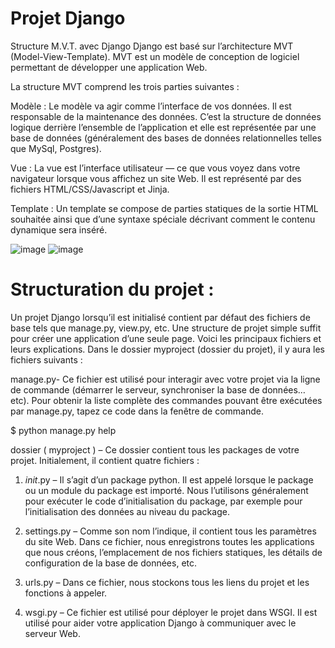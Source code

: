 # Projet Django
Structure M.V.T. avec Django
Django est basé sur l’architecture MVT (Model-View-Template). 
MVT est un modèle de conception de logiciel permettant de développer une application Web.

La structure MVT comprend les trois parties suivantes :

Modèle : Le modèle va agir comme l’interface de vos données. Il est responsable de la maintenance des données. C’est la structure de données logique derrière l’ensemble de l’application et elle est représentée par une base de données (généralement des bases de données relationnelles telles que MySql, Postgres). 

Vue : La vue est l’interface utilisateur — ce que vous voyez dans votre navigateur lorsque vous affichez un site Web. Il est représenté par des fichiers HTML/CSS/Javascript et Jinja. 

Template : Un template se compose de parties statiques de la sortie HTML souhaitée ainsi que d’une syntaxe spéciale décrivant comment le contenu dynamique sera inséré. 

![image](https://user-images.githubusercontent.com/78435787/192114202-82bcb8db-dc4d-43d0-a35c-825ac700eb64.png)
![image](https://user-images.githubusercontent.com/78435787/192114396-e0dd8686-7072-4ea0-9dcf-c91d7c4db1a9.png)


# Structuration du projet :
Un projet Django lorsqu’il est initialisé contient par défaut des fichiers de base tels que manage.py, view.py, etc. 
Une structure de projet simple suffit pour créer une application d’une seule page. 
Voici les principaux fichiers et leurs explications. Dans le dossier myproject (dossier du projet), il y aura les fichiers suivants :

manage.py- Ce fichier est utilisé pour interagir avec votre projet via la ligne de commande (démarrer le serveur, synchroniser la base de données… etc). 
Pour obtenir la liste complète des commandes pouvant être exécutées par manage.py, tapez ce code dans la fenêtre de commande. 

$ python manage.py help

dossier ( myproject ) – Ce dossier contient tous les packages de votre projet. Initialement, il contient quatre fichiers :

1) _init_.py – Il s’agit d’un package python. Il est appelé lorsque le package ou un module du package est importé. Nous l’utilisons généralement pour exécuter le code d’initialisation du package, par exemple pour l’initialisation des données au niveau du package.

2) settings.py – Comme son nom l’indique, il contient tous les paramètres du site Web. Dans ce fichier, nous enregistrons toutes les applications que nous créons, l’emplacement de nos fichiers statiques, les détails de configuration de la base de données, etc.

3) urls.py – Dans ce fichier, nous stockons tous les liens du projet et les fonctions à appeler.

4) wsgi.py – Ce fichier est utilisé pour déployer le projet dans WSGI. Il est utilisé pour aider votre application Django à communiquer avec le serveur Web.




